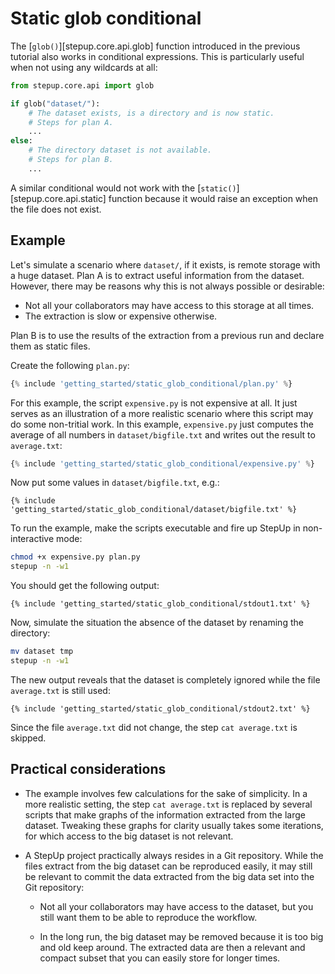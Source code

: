 # Static glob conditional

The [`glob()`][stepup.core.api.glob] function introduced in the previous tutorial
also works in conditional expressions.
This is particularly useful when not using any wildcards at all:

```python
from stepup.core.api import glob

if glob("dataset/"):
    # The dataset exists, is a directory and is now static.
    # Steps for plan A.
    ...
else:
    # The directory dataset is not available.
    # Steps for plan B.
    ...
```

A similar conditional would not work with the [`static()`][stepup.core.api.static] function
because it would raise an exception when the file does not exist.


## Example

Let's simulate a scenario where `dataset/`, if it exists, is remote storage with a huge dataset.
Plan A is to extract useful information from the dataset.
However, there may be reasons why this is not always possible or desirable:

- Not all your collaborators may have access to this storage at all times.
- The extraction is slow or expensive otherwise.

Plan B is to use the results of the extraction from a previous run and declare them as static files.

Create the following `plan.py`:

```python
{% include 'getting_started/static_glob_conditional/plan.py' %}
```

For this example, the script `expensive.py` is not expensive at all.
It just serves as an illustration of a more realistic scenario where this script may do some non-tritial work.
In this example, `expensive.py` just computes the average of all numbers in `dataset/bigfile.txt`
and writes out the result to `average.txt`:

```python
{% include 'getting_started/static_glob_conditional/expensive.py' %}
```

Now put some values in `dataset/bigfile.txt`, e.g.:

```
{% include 'getting_started/static_glob_conditional/dataset/bigfile.txt' %}
```

To run the example, make the scripts executable and fire up StepUp in non-interactive mode:

```bash
chmod +x expensive.py plan.py
stepup -n -w1
```

You should get the following output:

```
{% include 'getting_started/static_glob_conditional/stdout1.txt' %}
```

Now, simulate the situation the absence of the dataset by renaming the directory:

```bash
mv dataset tmp
stepup -n -w1
```

The new output reveals that the dataset is completely ignored while the file `average.txt` is still used:

```
{% include 'getting_started/static_glob_conditional/stdout2.txt' %}
```

Since the file `average.txt` did not change, the step `cat average.txt` is skipped.


## Practical considerations

- The example involves few calculations for the sake of simplicity.
  In a more realistic setting, the step `cat average.txt` is replaced by several scripts that
  make graphs of the information extracted from the large dataset.
  Tweaking these graphs for clarity usually takes some iterations,
  for which access to the big dataset is not relevant.

- A StepUp project practically always resides in a Git repository.
  While the files extract from the big dataset can be reproduced easily,
  it may still be relevant to commit the data extracted from the big data set into the Git repository:

    - Not all your collaborators may have access to the dataset,
      but you still want them to be able to reproduce the workflow.

    - In the long run, the big dataset may be removed because it is too big and old keep around.
      The extracted data are then a relevant and compact subset that you can easily store for longer times.

